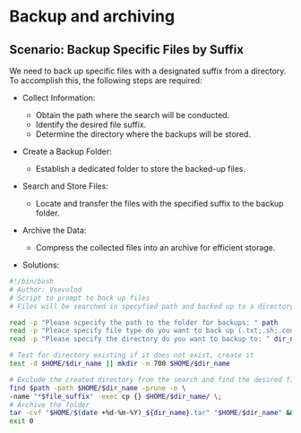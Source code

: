 # Backup and archiving

## Scenario: Backup Specific Files by Suffix

  We need to back up specific files with a designated suffix from a directory. To accomplish this, the following steps are required:
  
  - Collect Information:
      - Obtain the path where the search will be conducted.
      - Identify the desired file suffix.
      - Determine the directory where the backups will be stored.
  
  - Create a Backup Folder:
      - Establish a dedicated folder to store the backed-up files.
  
  - Search and Store Files:
      - Locate and transfer the files with the specified suffix to the backup folder.
  
  - Archive the Data:
      - Compress the collected files into an archive for efficient storage.
        
  - Solutions:
    
```bash
#!/bin/bash
# Author: Vsevolod
# Script to prompt to back up files
# Files will be searched in specyfied path and backed up to a directory within $HOME  

read -p "Please scpecify the path to the folder for backups: " path
read -p "Pleace specify file type do you want to back up (.txt;.sh;.conf): " file_suffix
read -p "Please specify the directory do you want to backup to: " dir_name

# Test for directory existing if it does not exist, create it
test -d $HOME/$dir_name || mkdir -m 700 $HOME/$dir_name

# Exclude the created directory from the search and find the desired file types in the specified path.
find $path -path $HOME/$dir_name -prune -o \
-name "*$file_suffix" -exec cp {} $HOME/$dir_name/ \;
# Archive the folder
tar -cvf "$HOME/$(date +%d-%m-%Y)_${dir_name}.tar" "$HOME/$dir_name" && rm -r $HOME/$dir_name/
exit 0 
```
